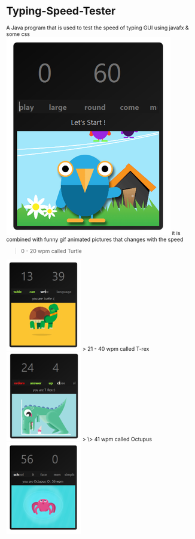 # Typing-Speed-Tester
A Java program that is used to test the speed of typing
 GUI using javafx & some css
 <img style="margin:auto" src="https://github.com/hrr2000/Typing-Speed-Tester/blob/main/ss/img1.PNG">
 it is combined with funny gif animated pictures that changes with the speed
 > 0 - 20 wpm called Turtle
 <img style="width:200px;" src="https://github.com/hrr2000/Typing-Speed-Tester/blob/main/ss/img2.PNG">
 > 21 - 40 wpm called T-rex
 <img style="width:200px;" src="https://github.com/hrr2000/Typing-Speed-Tester/blob/main/ss/img3.PNG">
 > \> 41 wpm called Octupus
 <img style="width:200px;" src="https://github.com/hrr2000/Typing-Speed-Tester/blob/main/ss/img4.PNG">
